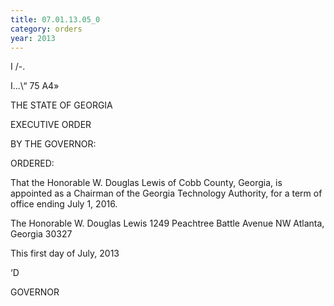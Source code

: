 ```yaml
---
title: 07.01.13.05_0
category: orders
year: 2013
---
```

  

I
/-.

I...\“ 75 A4»

THE STATE OF GEORGIA

EXECUTIVE ORDER

BY THE GOVERNOR:

ORDERED:

That the Honorable W. Douglas Lewis of Cobb County, Georgia, is
appointed as a Chairman of the Georgia Technology Authority, for
a term of office ending July 1, 2016.

The Honorable W. Douglas Lewis
1249 Peachtree Battle Avenue NW
Atlanta, Georgia 30327

This first day of July, 2013

‘D

GOVERNOR

